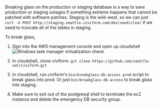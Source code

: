 Breaking glass on the production or staging database is a way to save production or staging outages if something extreme happens that cannot be patched with software patches. Staging is the wild-west, so we can just `curl -X POST http://staging.seattle.civiform.com/dev/seed/clear` if we need to truncate all of the tables in staging.

To break glass, 

1. Sign into the AWS management console and open up cloudshell
![Windows task manager virtualization check](https://drive.google.com/uc?id=1I7pWoud4cm-oB7KBZGsuxtcMTv_dkWLe)

2. In cloudshell, clone civiform: `git clone https://github.com/seattle-uat/civiform.git`

3. In cloudshell, run civiform's `bin/breakglass-db-access prod` script to break glass into prod. Or just `bin/breakglass-db-access` to break glass into staging.

4. Make sure to exit out of the postgresql shell to terminate the ec2 instance and delete the emergency DB security group.